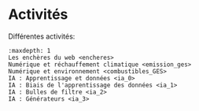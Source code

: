 # Activités

Différentes activités:

```{toctree}
:maxdepth: 1
Les enchères du web <encheres>
Numérique et réchauffement climatique <emission_ges>
Numérique et environnement <combustibles_GES>
IA : Apprentissage et données <ia_0>
IA : Biais de l'apprentissage des données <ia_1>
IA : Bulles de filtre <ia_2>
IA : Générateurs <ia_3>
```